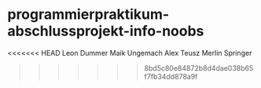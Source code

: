 # programmierpraktikum-abschlussprojekt-info-noobs
<<<<<<< HEAD
Leon Dummer
Maik Ungemach
Alex Teusz
Merlin Springer

>>>>>>> 8bd5c80e84872b8d4dae038b65f7fb34dd878a9f
